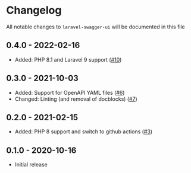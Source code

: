 # Changelog

All notable changes to `laravel-swagger-ui` will be documented in this file

## 0.4.0 - 2022-02-16

 - Added: PHP 8.1 and Laravel 9 support ([#10](https://github.com/nextapps-be/laravel-swagger-ui/pull/10))

## 0.3.0 - 2021-10-03

 - Added: Support for OpenAPI YAML files ([#6](https://github.com/nextapps-be/laravel-swagger-ui/pull/6))
 - Changed: Linting (and removal of docblocks) ([#7](https://github.com/nextapps-be/laravel-swagger-ui/pull/7))

## 0.2.0 - 2021-02-15

 - Added: PHP 8 support and switch to github actions ([#3](https://github.com/nextapps-be/laravel-swagger-ui/pull/3))

## 0.1.0 - 2020-10-16

- Initial release
